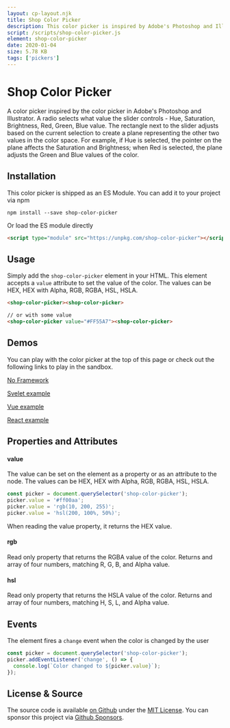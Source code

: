 ```yaml
---
layout: cp-layout.njk
title: Shop Color Picker
description: This color picker is inspired by Adobe's Photoshop and Illustrator.
script: /scripts/shop-color-picker.js
element: shop-color-picker
date: 2020-01-04
size: 5.78 KB
tags: ['pickers']
---
```


# Shop Color Picker

A color picker inspired by the color picker in Adobe's Photoshop and Illustrator. A radio selects what value the slider controls - Hue, Saturation, Brightness, Red, Green, Blue value. The rectangle next to the slider adjusts based on the current selection to create a plane representing the other two values in the color space. For example, if Hue is selected, the pointer on the plane affects the Saturation and Brightness; when Red is selected, the plane adjusts the Green and Blue values of the color. 

## Installation 
This color picker is shipped as an ES Module. You can add it to your project via npm

```shell
npm install --save shop-color-picker
```

Or load the ES module directly

```html
<script type="module" src="https://unpkg.com/shop-color-picker"></script>
```

## Usage
Simply add the `shop-color-picker` element in your HTML. This element accepts a `value` attribute to set the value of the color. 
The values can be HEX, HEX with Alpha, RGB, RGBA, HSL, HSLA.

```html
<shop-color-picker><shop-color-picker>

// or with some value
<shop-color-picker value="#FF55A7"><shop-color-picker>
```

## Demos
You can play with the color picker at the top of this page or check out the following links to play in the sandbox.

[No Framework](https://codesandbox.io/s/shop-color-picker-yv4p3)

[Svelet example](https://codesandbox.io/s/shop-color-picker-svelte-cx8hf)

[Vue example](https://codesandbox.io/s/shop-color-picker-vue-3m9n6)

[React example](https://codesandbox.io/s/shop-color-picker-react-ctt32)

## Properties and Attributes

#### value
The value can be set on the element as a property or as an attribute to the node. The values can be HEX, HEX with Alpha, RGB, RGBA, HSL, HSLA.

```javascript
const picker = document.querySelector('shop-color-picker');
picker.value = '#ff00aa';
picker.value = 'rgb(10, 200, 255)';
picker.value = 'hsl(200, 100%, 50%)';
```

When reading the value property, it returns the HEX value. 

#### rgb
Read only property that returns the RGBA value of the color. Returns and array of four numbers, matching R, G, B, and Alpha value.

#### hsl
Read only property that returns the HSLA value of the color. Returns and array of four numbers, matching H, S, L, and Alpha value.

## Events
The element fires a `change` event when the color is changed by the user

```javascript
const picker = document.querySelector('shop-color-picker');
picker.addEventListener('change', () => {
  console.log(`Color changed to ${picker.value}`);
});
```

## License & Source
The source code is available [on Github](https://github.com/pshihn/every-color-picker) under the [MIT License](https://github.com/pshihn/every-color-picker/blob/master/LICENSE). You can sponsor this project via [Github Sponsors](https://github.com/sponsors/pshihn).